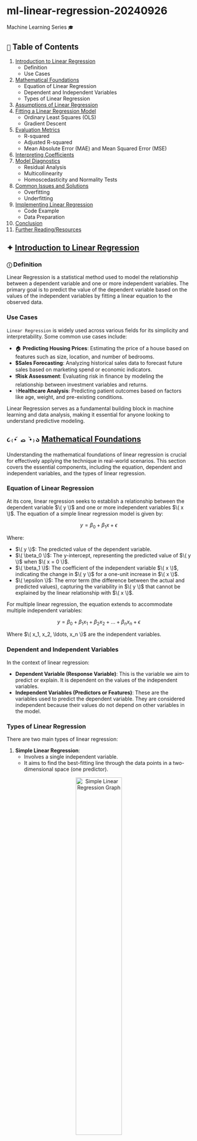 # ml-linear-regression-20240926
 Machine Learning Series ``` 🎓 ```

## ``` 📑 ``` Table of Contents

1. [Introduction to Linear Regression](#introduction-to-linear-regression)
   - Definition
   - Use Cases
2. [Mathematical Foundations](#mathematical-foundations)
   - Equation of Linear Regression
   - Dependent and Independent Variables
   - Types of Linear Regression
3. [Assumptions of Linear Regression](#assumptions-of-linear-regression)
4. [Fitting a Linear Regression Model](#fitting-a-linear-regression-model)
   - Ordinary Least Squares (OLS)
   - Gradient Descent
5. [Evaluation Metrics](#evaluation-metrics)
   - R-squared
   - Adjusted R-squared
   - Mean Absolute Error (MAE) and Mean Squared Error (MSE)
6. [Interpreting Coefficients](#interpreting-coefficients)
7. [Model Diagnostics](#model-diagnostics)
   - Residual Analysis
   - Multicollinearity
   - Homoscedasticity and Normality Tests
8. [Common Issues and Solutions](#common-issues-and-solutions)
   - Overfitting
   - Underfitting
9. [Implementing Linear Regression](#implementing-linear-regression)
   - Code Example
   - Data Preparation
10. [Conclusion](#conclusion)
11. [Further Reading/Resources](#further-readingresources)

## ✦ [Introduction to Linear Regression](#introduction-to-linear-regression)

### ```ⓘ``` Definition
Linear Regression is a statistical method used to model the relationship between a dependent variable and one or more independent variables. The primary goal is to predict the value of the dependent variable based on the values of the independent variables by fitting a linear equation to the observed data.

### Use Cases
```Linear Regression``` is widely used across various fields for its simplicity and interpretability. Some common use cases include:

- 🏠︎ **Predicting Housing Prices**: Estimating the price of a house based on features such as size, location, and number of bedrooms.
- 💲**Sales Forecasting**: Analyzing historical sales data to forecast future sales based on marketing spend or economic indicators.
- ❗**Risk Assessment**: Evaluating risk in finance by modeling the relationship between investment variables and returns.
- ⚕️**Healthcare Analysis**: Predicting patient outcomes based on factors like age, weight, and pre-existing conditions.

Linear Regression serves as a fundamental building block in machine learning and data analysis, making it essential for anyone looking to understand predictive modeling.

## ```૮₍•᷄ ࡇ •᷅₎ა``` [Mathematical Foundations](#mathematical-foundations)

Understanding the mathematical foundations of linear regression is crucial for effectively applying the technique in real-world scenarios. This section covers the essential components, including the equation, dependent and independent variables, and the types of linear regression.

### Equation of Linear Regression
At its core, linear regression seeks to establish a relationship between the dependent variable $\( y \)$ and one or more independent variables $\( x \)$. The equation of a simple linear regression model is given by:

$$
y = \beta_0 + \beta_1 x + \epsilon
$$

Where:
- $\( y \)$: The predicted value of the dependent variable.
- $\( \beta_0 \)$: The y-intercept, representing the predicted value of $\( y \)$ when $\( x = 0 \)$.
- $\( \beta_1 \)$: The coefficient of the independent variable $\( x \)$, indicating the change in $\( y \)$ for a one-unit increase in $\( x \)$.
- $\( \epsilon \)$: The error term (the difference between the actual and predicted values), capturing the variability in $\( y \)$ that cannot be explained by the linear relationship with $\( x \)$.

For multiple linear regression, the equation extends to accommodate multiple independent variables:

$$
y = \beta_0 + \beta_1 x_1 + \beta_2 x_2 + \ldots + \beta_n x_n + \epsilon
$$

Where $\( x_1, x_2, \ldots, x_n \)$ are the independent variables.

### Dependent and Independent Variables
In the context of linear regression:

- **Dependent Variable (Response Variable)**: This is the variable we aim to predict or explain. It is dependent on the values of the independent variables.
- **Independent Variables (Predictors or Features)**: These are the variables used to predict the dependent variable. They are considered independent because their values do not depend on other variables in the model.

### Types of Linear Regression
There are two main types of linear regression:

1. **Simple Linear Regression**:
   - Involves a single independent variable.
   - It aims to find the best-fitting line through the data points in a two-dimensional space (one predictor).

<p align="center">
  <img src="https://www.scribbr.com/wp-content/uploads//2020/02/simple-linear-regression-graph.png" alt="Simple Linear Regression Graph" width="50%" />
</p>

2. **Multiple Linear Regression**:
   - Involves two or more independent variables.
   - It models the relationship between the dependent variable and multiple predictors, which can lead to more accurate predictions when relationships are complex.

<p align="center">
  <img src="https://miro.medium.com/v2/resize:fit:597/1*RqL8NLlCpcTIzBcsB-3e7A.png" alt="Simple Linear Regression Graph" width="35%" />
</p>

By understanding these mathematical foundations, you can better grasp how linear regression models function and how to apply them effectively to various data-driven problems.

## [Assumptions of Linear Regression](#assumptions-of-linear-regression)

To ensure that our linear regression model provides valid and reliable results, we must consider the following assumptions:

### ✔ Linearity
   - The relationship between the independent (predictor) variables and the dependent (response) variable is linear. Changes in the predictor variables should result in proportional changes in the response variable.
---
### ✔ Independence
   - The observations (data points) are independent of each other. One observation's value should not influence another's.
---
### ✔ Homoscedasticity
   - The variance of the residuals (the differences between observed and predicted values) is constant across all levels of the independent variables. The spread of the residuals should be roughly the same for low, medium, and high predicted values.

<h4><u><strong><em>🔹Understanding Homoscedasticity Through a Basketball Analogy</em></strong></u></h4>

Imagine you’re on the playground, playing a game where you throw a basketball into a hoop. Each time you throw, you want to see how close you can get the ball to the basket. The distance from where the ball lands to the basket represents how "off" your throw is, which we can think of as an **error** in our game.

<h4><u><strong><em>🔹Consistency in Throws</em></strong></u></h4>

Now, let’s say every time you throw the ball softly, it lands fairly close to the basket. But when you throw it harder, the ball sometimes lands really far away. This means that the “error” changes based on how hard you throw. What we want to see is a situation where, whether you throw the ball softly or hard, the distance it lands from the basket stays pretty much the same.

This idea is what we call **homoscedasticity**!

<h4><u><strong><em>🔹What Is Homoscedasticity?</em></strong></u></h4>

In simple terms, homoscedasticity means that the variance (or spread) of your throws remains constant no matter how you throw the ball. In our math model of this game, we can express it as follows:

1. **Linear Equation**:
   When we describe this relationship mathematically, we say:

$$Y = \beta_0 + \beta_1 X + \epsilon$$
   
   - $\(Y\)$ is how far the ball lands from the basket.
   - $\(X\)$ is how hard you throw the ball.
   - $\(\beta_0\)$ represents where we expect the ball to land on average (the y-intercept).
   - $\(\beta_1\)$ tells us how much the expected distance changes with each throw (the slope).
   - $\(\epsilon\)$ is the error term, which represents how far off your throw is.

<h4><u><strong><em>🔹The Importance of Constant Variance</em></strong></u></h4>

2. **Constant Variance**:
   Homoscedasticity means that the error $(\(\epsilon\))$ has a constant spread, regardless of how hard you throw the ball. Mathematically, this is expressed as:

$$\text{Var}(\epsilon | X) = \sigma^2$$

   - Here, $\(\text{Var}(\epsilon | X)\)$ means "the variance of the error when we look at the throws."
   - $\(\sigma^2\)$ is a constant number representing how much the errors spread out from the expected distance (the basket).

<h4><u><strong><em>🔹Visual Representation</em></strong></u></h4>

To better understand this concept, let’s take a look at a graph that illustrates both homoscedasticity and heteroscedasticity:

<p align="center">
  <img src="" width="400" />
</p>

In the image, you can see how in homoscedasticity, the errors are randomly scattered around zero with a consistent spread, whereas in heteroscedasticity, the errors vary in spread, making it difficult to predict outcomes.

<h4><u><strong><em>🔹Summary</em></strong></u></h4>

So, in summary, homoscedasticity is essential for ensuring that your throws (errors) stay consistent, allowing you to better understand how well you’re aiming for the basket (modeling your data). When this condition holds, it allows for more accurate predictions and better model performance.

---
### ✔ Normality of Residuals
   - The residuals of the model should be approximately normally distributed. When plotted, the residuals should form a bell-shaped curve around zero.
---
### ✔ No Multicollinearity
   - The independent variables should not be highly correlated with each other. Multicollinearity can make it difficult to determine the individual effect of each predictor variable.
---
### Visual Representation
To better understand these assumptions, consider the following visual aids:
- **Scatter Plot**: Illustrates the linearity assumption with a scatter plot of the independent and dependent variables, including the regression line.
- **Residual Plot**: Demonstrates homoscedasticity by plotting residuals against predicted values.
- **Histogram/QQ Plot**: Displays the normality of residuals using a histogram or a QQ plot.



